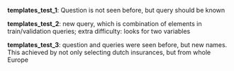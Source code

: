 __templates_test_1__: Question is not seen before, but query should be known

__templates_test_2__: new query, which is combination of elements in train/validation queries; 
extra difficulty: looks for two variables

__templates_test_3__: question and queries were seen before, but new names. 
This achieved by not only selecting dutch insurances, but from whole Europe